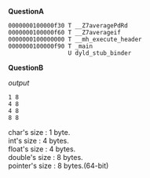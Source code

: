 **QuestionA**

    0000000100000f30 T __Z7averagePdRd  
    0000000100000f60 T __Z7averageif  
    0000000100000000 T __mh_execute_header  
    0000000100000f90 T _main  
                     U dyld_stub_binder  

**QuestionB**

*output*

    1 8  
    4 8  
    4 8  
    8 8  

char's size : 1 byte.  
int's size : 4 bytes.  
float's size : 4 bytes.  
double's size : 8 bytes.  
pointer's size : 8 bytes.(64-bit)
